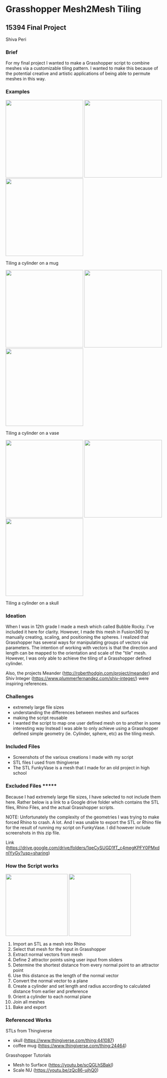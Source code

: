# Grasshopper Mesh2Mesh Tiling

## 15394 Final Project
Shiva Peri

### Brief

For my final project I wanted to make a Grasshopper script to combine meshes via a customizable tiling pattern. I wanted to make this because of the potential creative and artistic applications of being able to permute meshes in this way. 

### Examples
<p>
 <img width="250" src="https://github.com/shivaPeri/Grasshopper-Mesh2Mesh-Tiling/blob/main/demos/mug_1.png"/>
 <img width="250" src="https://github.com/shivaPeri/Grasshopper-Mesh2Mesh-Tiling/blob/main/demos/mug_2.png"/>
 <img width="250" src="https://github.com/shivaPeri/Grasshopper-Mesh2Mesh-Tiling/blob/main/demos/mug_3.png"/>
</p>
Tiling a cylinder on a mug

<p>
 <img width="250" src="https://github.com/shivaPeri/Grasshopper-Mesh2Mesh-Tiling/blob/main/demos/vase_1.png"/>
 <img width="250" src="https://github.com/shivaPeri/Grasshopper-Mesh2Mesh-Tiling/blob/main/demos/vase_2.png"/>
 <img width="250" src="https://github.com/shivaPeri/Grasshopper-Mesh2Mesh-Tiling/blob/main/demos/vase_3.png"/>
</p>
Tiling a cylinder on a vase

<p>
 <img width="250" src="https://github.com/shivaPeri/Grasshopper-Mesh2Mesh-Tiling/blob/main/demos/skull_1.png"/>
 <img width="250" src="https://github.com/shivaPeri/Grasshopper-Mesh2Mesh-Tiling/blob/main/demos/skull_2.png"/>
 <img width="250" src="https://github.com/shivaPeri/Grasshopper-Mesh2Mesh-Tiling/blob/main/demos/skull_3.png"/>
</p>
Tiling a cylinder on a skull

### Ideation

When I was in 12th grade I made a mesh which called Bubble Rocky. I've included it here for clarity. However, I made this mesh in Fusion360 by manually creating, scaling, and positioning the spheres. I realized that Grasshopper has several ways for manipulating groups of vectors via parameters. The intention of working with vectors is that the direction and length can be mapped to the orientation and scale of the "tile" mesh. However, I was only able to achieve the tiling of a Grasshopper defined cylinder.

Also, the projects Meander (http://roberthodgin.com/project/meander) and Shiv Integer (https://www.plummerfernandez.com/shiv-integer/) were inspiring references.


### Challenges

 - extremely large file sizes
 - understanding the differences between meshes and surfaces
 - making the script reusable
 - I wanted the script to map one user defined mesh on to another in some interesting way
   Instead I was able to only achieve using a Grasshopper defined simple geometry (ie. Cylinder, sphere, etc) as the tiling mesh.


### Included Files

 - Screenshots of the various creations I made with my script
 - STL files I used from thingiverse
 - The STL FunkyVase is a mesh that I made for an old project in high school


### Excluded Files *****

Because I had extremely large file sizes, I have selected to not include them here. Rather below is a link to a Google drive folder which contains the STL files, Rhino Files, and the actual Grasshopper scripts.

NOTE: Unfortunately the complexity of the geometries I was trying to make forced Rhino to crash. A lot. And I was unable to export the STL or Rhino file for the result of running my script on FunkyVase. I did however include screenshots in this zip file.

Link (https://drive.google.com/drive/folders/1qeCySUGD1fT_c4megKPFY0PMxdnIYyGy?usp=sharing)



### How the Script works

<p>
 <img height="200" src="https://github.com/shivaPeri/Grasshopper-Mesh2Mesh-Tiling/blob/main/demos/attractor_points.png"/>
 <img height="200" src="https://github.com/shivaPeri/Grasshopper-Mesh2Mesh-Tiling/blob/main/demos/surface_to_mesh.png"/>
</p>

  1. Import an STL as a mesh into Rhino
  2. Select that mesh for the input in Grasshopper
  3. Extract normal vectors from mesh
  4. Define 2 attractor points using user input from sliders
  5. Determine the shortest distance from every normal point to an attractor point
  6. Use this distance as the length of the normal vector
  7. Convert the normal vector to a plane
  8. Create a cylinder and set length and radius according to calculated distance from earlier and preference
  9. Orient a cylinder to each normal plane
 10. Join all meshes
 11. Bake and export


### Referenced Works

STLs from Thingiverse
 - skull (https://www.thingiverse.com/thing:441087)
 - coffee mug (https://www.thingiverse.com/thing:24464)

Grasshopper Tutorials
 - Mesh to Surface (https://youtu.be/scQGLhSBakI)
 - Scale NU (https://youtu.be/zQc86-ujhQ0)
